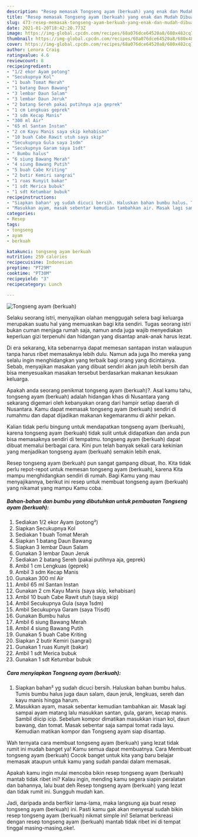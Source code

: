 ```yaml
---
description: "Resep memasak Tongseng ayam (berkuah) yang enak dan Mudah Dibuat"
title: "Resep memasak Tongseng ayam (berkuah) yang enak dan Mudah Dibuat"
slug: 473-resep-memasak-tongseng-ayam-berkuah-yang-enak-dan-mudah-dibuat
date: 2021-01-20T18:42:20.773Z
image: https://img-global.cpcdn.com/recipes/68a076dce64520a8/680x482cq70/tongseng-ayam-berkuah-foto-resep-utama.jpg
thumbnail: https://img-global.cpcdn.com/recipes/68a076dce64520a8/680x482cq70/tongseng-ayam-berkuah-foto-resep-utama.jpg
cover: https://img-global.cpcdn.com/recipes/68a076dce64520a8/680x482cq70/tongseng-ayam-berkuah-foto-resep-utama.jpg
author: Lenora Craig
ratingvalue: 4.6
reviewcount: 8
recipeingredient:
- "1/2 ekor Ayam potong"
- "Secukupnya Kol"
- "1 buah Tomat Merah"
- "1 batang Daun Bawang"
- "3 lembar Daun Salam"
- "3 lembar Daun Jeruk"
- "2 batang Sereh pakai putihnya aja geprek"
- "1 cm Lengkuas geprek"
- "3 sdm Kecap Manis"
- "300 ml Air"
- "65 ml Santan Instan"
- "2 cm Kayu Manis saya skip kehabisan"
- "10 buah Cabe Rawit utuh saya skip"
- "Secukupnya Gula saya 1sdm"
- "Secukupnya Garam saya 1sdt"
- " Bumbu halus"
- "6 siung Bawang Merah"
- "4 siung Bawang Putih"
- "5 buah Cabe Kriting"
- "2 butir Kemiri sangrai"
- "1 ruas Kunyit bakar"
- "1 sdt Merica bubuk"
- "1 sdt Ketumbar bubuk"
recipeinstructions:
- "Siapkan bahan² yg sudah dicuci bersih. Haluskan bahan bumbu halus. Tumis bumbu halus juga daun salam, daun jeruk, lengkuas, sereh dan kayu manis hingga harum."
- "Masukkan ayam, masak sebentar kemudian tambahkan air. Masak lagi sampai ayam matang lalu masukkan santan, gula, garam, kecap manis. Sambil diicip icip. Sebelum kompor dimatikan masukkan irisan kol, daun bawang, dan tomat. Masak sebentar saja sampai tomat rada layu. Kemudian matikan kompor dan Tongseng ayam siap disantap."
categories:
- Resep
tags:
- tongseng
- ayam
- berkuah

katakunci: tongseng ayam berkuah 
nutrition: 259 calories
recipecuisine: Indonesian
preptime: "PT29M"
cooktime: "PT30M"
recipeyield: "3"
recipecategory: Lunch

---
```



![Tongseng ayam (berkuah)](https://img-global.cpcdn.com/recipes/68a076dce64520a8/680x482cq70/tongseng-ayam-berkuah-foto-resep-utama.jpg)

Selaku seorang istri, menyajikan olahan menggugah selera bagi keluarga merupakan suatu hal yang memuaskan bagi kita sendiri. Tugas seorang istri bukan cuman menjaga rumah saja, namun anda juga wajib menyediakan keperluan gizi terpenuhi dan hidangan yang disantap anak-anak harus lezat.

Di era  sekarang, kita sebenarnya dapat memesan santapan instan walaupun tanpa harus ribet memasaknya lebih dulu. Namun ada juga lho mereka yang selalu ingin menghidangkan yang terbaik bagi orang yang dicintainya. Sebab, menyajikan masakan yang dibuat sendiri akan jauh lebih bersih dan bisa menyesuaikan masakan tersebut berdasarkan makanan kesukaan keluarga. 



Apakah anda seorang penikmat tongseng ayam (berkuah)?. Asal kamu tahu, tongseng ayam (berkuah) adalah hidangan khas di Nusantara yang sekarang digemari oleh kebanyakan orang dari hampir setiap daerah di Nusantara. Kamu dapat memasak tongseng ayam (berkuah) sendiri di rumahmu dan dapat dijadikan makanan kegemaranmu di akhir pekan.

Kalian tidak perlu bingung untuk mendapatkan tongseng ayam (berkuah), karena tongseng ayam (berkuah) tidak sulit untuk didapatkan dan anda pun bisa memasaknya sendiri di tempatmu. tongseng ayam (berkuah) dapat dibuat memalui berbagai cara. Kini pun telah banyak sekali cara kekinian yang menjadikan tongseng ayam (berkuah) semakin lebih enak.

Resep tongseng ayam (berkuah) pun sangat gampang dibuat, lho. Kita tidak perlu repot-repot untuk memesan tongseng ayam (berkuah), karena Kita mampu menghidangkan sendiri di rumah. Bagi Kamu yang mau menyajikannya, berikut ini resep untuk membuat tongseng ayam (berkuah) yang nikamat yang mampu Kamu coba.

<!--inarticleads1-->

##### Bahan-bahan dan bumbu yang dibutuhkan untuk pembuatan Tongseng ayam (berkuah):

1. Sediakan 1/2 ekor Ayam (potong²)
1. Siapkan Secukupnya Kol
1. Sediakan 1 buah Tomat Merah
1. Siapkan 1 batang Daun Bawang
1. Siapkan 3 lembar Daun Salam
1. Gunakan 3 lembar Daun Jeruk
1. Sediakan 2 batang Sereh (pakai putihnya aja, geprek)
1. Ambil 1 cm Lengkuas (geprek)
1. Ambil 3 sdm Kecap Manis
1. Gunakan 300 ml Air
1. Ambil 65 ml Santan Instan
1. Gunakan 2 cm Kayu Manis (saya skip, kehabisan)
1. Ambil 10 buah Cabe Rawit utuh (saya skip)
1. Ambil Secukupnya Gula (saya 1sdm)
1. Ambil Secukupnya Garam (saya 1½sdt)
1. Gunakan  Bumbu halus
1. Ambil 6 siung Bawang Merah
1. Ambil 4 siung Bawang Putih
1. Gunakan 5 buah Cabe Kriting
1. Siapkan 2 butir Kemiri (sangrai)
1. Gunakan 1 ruas Kunyit (bakar)
1. Ambil 1 sdt Merica bubuk
1. Gunakan 1 sdt Ketumbar bubuk




<!--inarticleads2-->

##### Cara menyiapkan Tongseng ayam (berkuah):

1. Siapkan bahan² yg sudah dicuci bersih. Haluskan bahan bumbu halus. Tumis bumbu halus juga daun salam, daun jeruk, lengkuas, sereh dan kayu manis hingga harum.
1. Masukkan ayam, masak sebentar kemudian tambahkan air. Masak lagi sampai ayam matang lalu masukkan santan, gula, garam, kecap manis. Sambil diicip icip. Sebelum kompor dimatikan masukkan irisan kol, daun bawang, dan tomat. Masak sebentar saja sampai tomat rada layu. Kemudian matikan kompor dan Tongseng ayam siap disantap.




Wah ternyata cara membuat tongseng ayam (berkuah) yang lezat tidak rumit ini mudah banget ya! Kamu semua dapat membuatnya. Cara Membuat tongseng ayam (berkuah) Cocok banget untuk kita yang baru belajar memasak ataupun untuk kamu yang sudah pandai dalam memasak.

Apakah kamu ingin mulai mencoba bikin resep tongseng ayam (berkuah) mantab tidak ribet ini? Kalau ingin, mending kamu segera siapin peralatan dan bahannya, lalu buat deh Resep tongseng ayam (berkuah) yang lezat dan tidak rumit ini. Sungguh mudah kan. 

Jadi, daripada anda berfikir lama-lama, maka langsung aja buat resep tongseng ayam (berkuah) ini. Pasti kamu gak akan menyesal sudah bikin resep tongseng ayam (berkuah) nikmat simple ini! Selamat berkreasi dengan resep tongseng ayam (berkuah) mantab tidak ribet ini di tempat tinggal masing-masing,oke!.

